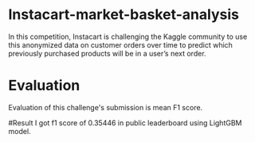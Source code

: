 # Instacart-market-basket-analysis
In this competition, Instacart is challenging the Kaggle community to use this anonymized data on customer orders over time to predict which previously purchased products will be in a user’s next order.

# Evaluation
Evaluation of this challenge's submission is mean F1 score.

#Result
I got f1 score of 0.35446 in public leaderboard using LightGBM model.
